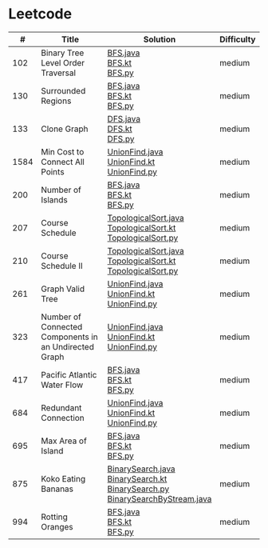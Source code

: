 # Leetcode
| # | Title | Solution | Difficulty |
| ------ | ------ | ------ | ------ |
| 102 | Binary Tree Level Order Traversal | [BFS.java](medium/102-Binary-Tree-Level-Order-Traversal/BFS.java)</br>[BFS.kt](medium/102-Binary-Tree-Level-Order-Traversal/BFS.kt)</br>[BFS.py](medium/102-Binary-Tree-Level-Order-Traversal/BFS.py) | medium | 
| 130 | Surrounded Regions | [BFS.java](medium/130-Surrounded-Regions/BFS.java)</br>[BFS.kt](medium/130-Surrounded-Regions/BFS.kt)</br>[BFS.py](medium/130-Surrounded-Regions/BFS.py) | medium | 
| 133 | Clone Graph | [DFS.java](medium/133-Clone-Graph/DFS.java)</br>[DFS.kt](medium/133-Clone-Graph/DFS.kt)</br>[DFS.py](medium/133-Clone-Graph/DFS.py) | medium | 
| 1584 | Min Cost to Connect All Points | [UnionFind.java](medium/1584-Min-Cost-to-Connect-All-Points/UnionFind.java)</br>[UnionFind.kt](medium/1584-Min-Cost-to-Connect-All-Points/UnionFind.kt)</br>[UnionFind.py](medium/1584-Min-Cost-to-Connect-All-Points/UnionFind.py) | medium | 
| 200 | Number of Islands | [BFS.java](medium/200-Number-of-Islands/BFS.java)</br>[BFS.kt](medium/200-Number-of-Islands/BFS.kt)</br>[BFS.py](medium/200-Number-of-Islands/BFS.py) | medium | 
| 207 | Course Schedule | [TopologicalSort.java](medium/207-Course-Schedule/TopologicalSort.java)</br>[TopologicalSort.kt](medium/207-Course-Schedule/TopologicalSort.kt)</br>[TopologicalSort.py](medium/207-Course-Schedule/TopologicalSort.py) | medium | 
| 210 | Course Schedule II | [TopologicalSort.java](medium/210-Course-Schedule-II/TopologicalSort.java)</br>[TopologicalSort.kt](medium/210-Course-Schedule-II/TopologicalSort.kt)</br>[TopologicalSort.py](medium/210-Course-Schedule-II/TopologicalSort.py) | medium | 
| 261 | Graph Valid Tree | [UnionFind.java](medium/261-Graph-Valid-Tree/UnionFind.java)</br>[UnionFind.kt](medium/261-Graph-Valid-Tree/UnionFind.kt)</br>[UnionFind.py](medium/261-Graph-Valid-Tree/UnionFind.py) | medium | 
| 323 | Number of Connected Components in an Undirected Graph | [UnionFind.java](medium/323-Number-of-Connected-Components-in-an-Undirected-Graph/UnionFind.java)</br>[UnionFind.kt](medium/323-Number-of-Connected-Components-in-an-Undirected-Graph/UnionFind.kt)</br>[UnionFind.py](medium/323-Number-of-Connected-Components-in-an-Undirected-Graph/UnionFind.py) | medium | 
| 417 | Pacific Atlantic Water Flow | [BFS.java](medium/417-Pacific-Atlantic-Water-Flow/BFS.java)</br>[BFS.kt](medium/417-Pacific-Atlantic-Water-Flow/BFS.kt)</br>[BFS.py](medium/417-Pacific-Atlantic-Water-Flow/BFS.py) | medium | 
| 684 | Redundant Connection | [UnionFind.java](medium/684-Redundant-Connection/UnionFind.java)</br>[UnionFind.kt](medium/684-Redundant-Connection/UnionFind.kt)</br>[UnionFind.py](medium/684-Redundant-Connection/UnionFind.py) | medium | 
| 695 | Max Area of Island | [BFS.java](medium/695-Max-Area-of-Island/BFS.java)</br>[BFS.kt](medium/695-Max-Area-of-Island/BFS.kt)</br>[BFS.py](medium/695-Max-Area-of-Island/BFS.py) | medium | 
| 875 | Koko Eating Bananas | [BinarySearch.java](medium/875-Koko-Eating-Bananas/BinarySearch.java)</br>[BinarySearch.kt](medium/875-Koko-Eating-Bananas/BinarySearch.kt)</br>[BinarySearch.py](medium/875-Koko-Eating-Bananas/BinarySearch.py)</br>[BinarySearchByStream.java](medium/875-Koko-Eating-Bananas/BinarySearchByStream.java) | medium | 
| 994 | Rotting Oranges | [BFS.java](medium/994-Rotting-Oranges/BFS.java)</br>[BFS.kt](medium/994-Rotting-Oranges/BFS.kt)</br>[BFS.py](medium/994-Rotting-Oranges/BFS.py) | medium | 
